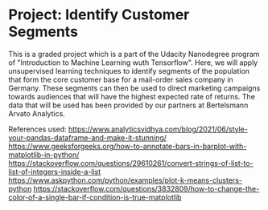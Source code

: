 # Project: Identify Customer Segments

This is a graded project which is a part of the Udacity Nanodegree program of "Introduction to Machine Learning wuth Tensorflow". Here, we will apply unsupervised learning techniques to identify segments of the population that form the core customer base for a mail-order sales company in Germany. These segments can then be used to direct marketing campaigns towards audiences that will have the highest expected rate of returns. The data that will be used has been provided by our partners at Bertelsmann Arvato Analytics.

References used:
https://www.analyticsvidhya.com/blog/2021/06/style-your-pandas-dataframe-and-make-it-stunning/
https://www.geeksforgeeks.org/how-to-annotate-bars-in-barplot-with-matplotlib-in-python/
https://stackoverflow.com/questions/29610261/convert-strings-of-list-to-list-of-integers-inside-a-list
https://www.askpython.com/python/examples/plot-k-means-clusters-python
https://stackoverflow.com/questions/3832809/how-to-change-the-color-of-a-single-bar-if-condition-is-true-matplotlib
